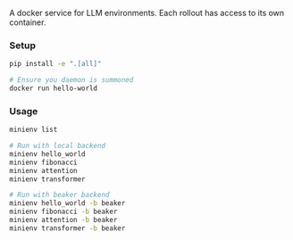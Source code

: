 A docker service for LLM environments. Each rollout has access to its own container.

### Setup

```sh
pip install -e ".[all]"
```

```sh
# Ensure you daemon is summoned
docker run hello-world
```

### Usage

```sh
minienv list
```

```sh
# Run with local backend
minienv hello_world
minienv fibonacci
minienv attention
minienv transformer

# Run with beaker backend
minienv hello_world -b beaker
minienv fibonacci -b beaker
minienv attention -b beaker
minienv transformer -b beaker
```